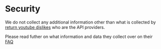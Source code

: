 # Security

We do not collect any additional information other than what is collected by [return youtube dislikes](https://returnyoutubedislike.com/) who are the API providers.

Please read futher on what information and data they collect over on their [FAQ](https://returnyoutubedislike.com/faq)
